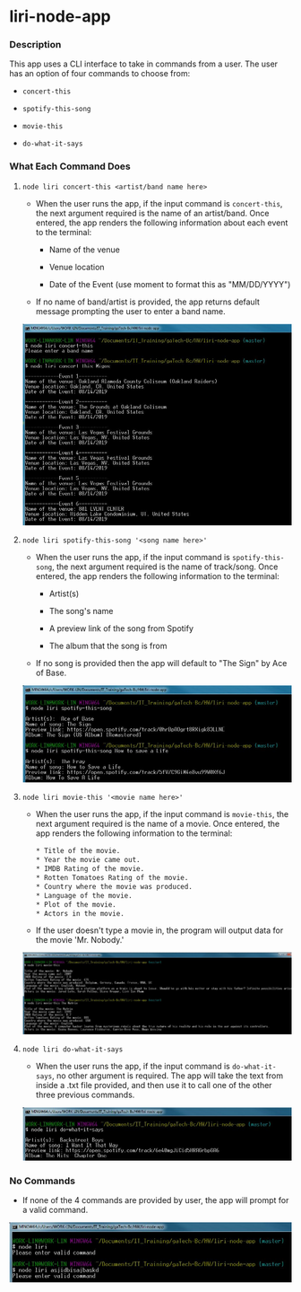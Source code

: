# liri-node-app

### Description

This app uses a CLI interface to take in commands from a user. The user has an option of four commands to choose from: 

   * `concert-this`

   * `spotify-this-song`

   * `movie-this`

   * `do-what-it-says`




### What Each Command Does

1. `node liri concert-this <artist/band name here>`

    * When the user runs the app, if the input command is `concert-this`, the next argument required is the name of an artist/band. Once entered, the app renders the following information about each event to the terminal:

        * Name of the venue

        * Venue location

        * Date of the Event (use moment to format this as "MM/DD/YYYY")


    * If no name of band/artist is provided, the app returns default message prompting the user to enter a band name. 

    ![concert-this](/images/concert-this.JPG)



 2. `node liri spotify-this-song '<song name here>'`
 
    * When the user runs the app, if the input command is `spotify-this-song`, the next argument required is the name of track/song. Once entered, the app renders the following information to the terminal:

        * Artist(s)

        * The song's name

        * A preview link of the song from Spotify

        * The album that the song is from

    * If no song is provided then the app will default to "The Sign" by Ace of Base. 

    ![spotify-this-song](/images/spotify-this-song.JPG)



3. `node liri movie-this '<movie name here>'`

    * When the user runs the app, if the input command is `movie-this`, the next argument required is the name of a movie. Once entered, the app renders the following information to the terminal:

         ```
       * Title of the movie.
       * Year the movie came out.
       * IMDB Rating of the movie.
       * Rotten Tomatoes Rating of the movie.
       * Country where the movie was produced.
       * Language of the movie.
       * Plot of the movie.
       * Actors in the movie.
        ```

    * If the user doesn't type a movie in, the program will output data for the movie 'Mr. Nobody.'

    ![movie-this](/images/movie-this.JPG)

4. `node liri do-what-it-says`

    * When the user runs the app, if the input command is `do-what-it-says`, no other argument is required. The app will take the text from inside a .txt file provided, and then use it to call one of the other three previous commands.

    ![do-what-it-says](/images/do-what-it-says.JPG)


### No Commands

* If none of the 4 commands are provided by user, the app will prompt for a valid command.

![invalid-command](/images/invalid-command.JPG)
